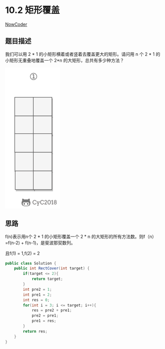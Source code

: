 # 10.2 矩形覆盖

 [NowCoder](https://www.nowcoder.com/practice/72a5a919508a4251859fb2cfb987a0e6?tpId=13&tqId=11163&tPage=1&rp=1&ru=/ta/coding-interviews&qru=/ta/coding-interviews/question-ranking&from=cyc_github) 

## 题目描述

我们可以用 2 * 1 的小矩形横着或者竖着去覆盖更大的矩形。请问用 n 个 2 * 1 的小矩形无重叠地覆盖一个 2*n 的大矩形，总共有多少种方法？

![img](10.2%20%E7%9F%A9%E5%BD%A2%E8%A6%86%E7%9B%96.assets/b903fda8-07d0-46a7-91a7-e803892895cf.gif)

## 思路

f(n)表示用n个 2 * 1 的小矩形覆盖一个 2 * n 的大矩形的所有方法数。则f（n）=f(n-2) + f(n-1)，是斐波那契数列。

且f(1) = 1,f(2) = 2

```java
public class Solution {
    public int RectCover(int target) {
        if(target <= 2){
            return target;
        }
        int pre2 = 1;
        int pre1 = 2;
        int res = 0;
        for(int i = 3; i <= target; i++){
            res = pre2 + pre1;
            pre2 = pre1;
            pre1 = res;
        }
        return res;
    }
}
```

